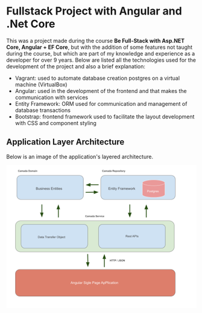 # Fullstack Project with Angular and .Net Core
This was a project made during the course **Be Full-Stack with Asp.NET Core, Angular + EF Core**, but with the addition of some features not taught during the course, but which are part of my knowledge and experience as a developer for over 9 years. Below are listed all the technologies used for the development of the project and also a brief explanation:

 - Vagrant: used to automate database creation
   postgres on a virtual machine (VirtualBox)
 - Angular: used in the development of the frontend and that makes the
   communication with services
 - Entity Framework: ORM used for communication and management of
   database transactions
 - Bootstrap: frontend framework used to facilitate the
   layout development with CSS and component styling

## Application Layer Architecture
Below is an image of the application's layered architecture.

![Application Layer Architecture Design](https://github.com/jcsantosgit/cursofullstack-dotnetcore/blob/main/fullstackdotnet-app/src/assets/images/arquitetura-app.png)

